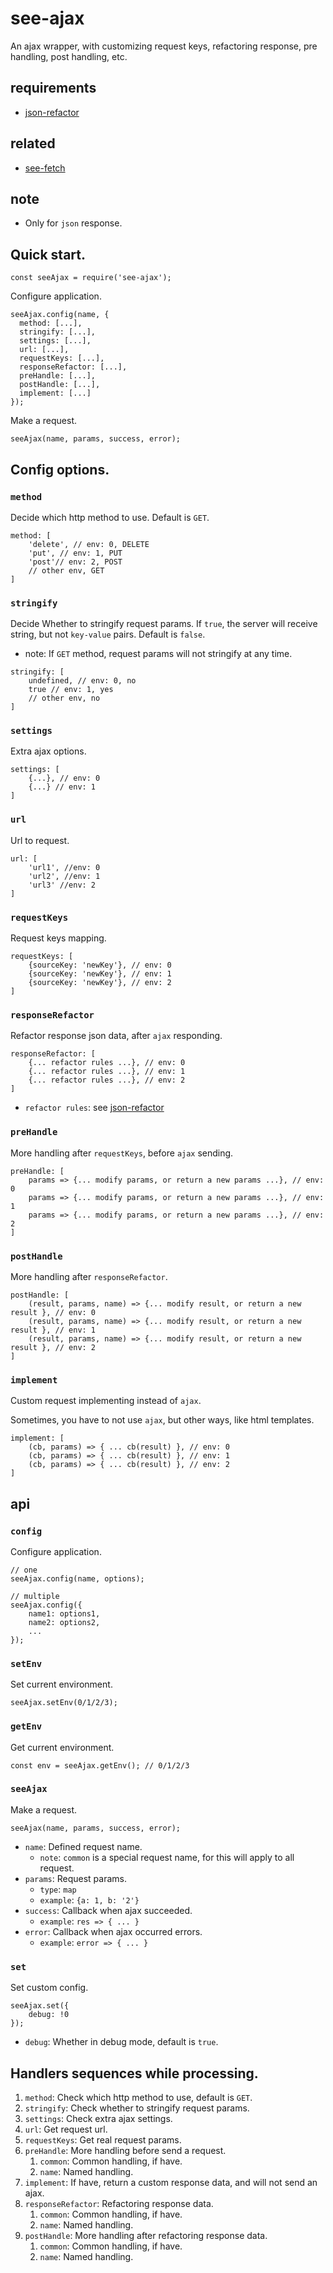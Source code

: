 # see-ajax

An ajax wrapper, with customizing request keys, refactoring response, pre handling, post handling, etc.

## requirements

- [json-refactor](https://github.com/senntyou/json-refactor)

## related

- [see-fetch](https://github.com/senntyou/see-fetch)

## note

- Only for `json` response.

## Quick start.

```
const seeAjax = require('see-ajax');
```

Configure application.

```
seeAjax.config(name, {
  method: [...],
  stringify: [...],
  settings: [...],
  url: [...],
  requestKeys: [...],
  responseRefactor: [...],
  preHandle: [...],
  postHandle: [...],
  implement: [...]
});
```

Make a request.

```
seeAjax(name, params, success, error);
```

## Config options.

### `method`

Decide which http method to use. Default is `GET`.

```
method: [
    'delete', // env: 0, DELETE
    'put', // env: 1, PUT
    'post'// env: 2, POST
    // other env, GET
]
```

### `stringify`

Decide Whether to stringify request params. If `true`, the server will receive string, but not `key-value` pairs. Default is `false`.

- note: If `GET` method, request params will not stringify at any time.

```
stringify: [
    undefined, // env: 0, no
    true // env: 1, yes
    // other env, no
]
```

### `settings`

Extra ajax options.

```
settings: [
    {...}, // env: 0
    {...} // env: 1
]
```

### `url`

Url to request.

```
url: [
    'url1', //env: 0
    'url2', //env: 1
    'url3' //env: 2
]
```

### `requestKeys`

Request keys mapping.

```
requestKeys: [
    {sourceKey: 'newKey'}, // env: 0
    {sourceKey: 'newKey'}, // env: 1
    {sourceKey: 'newKey'}, // env: 2
]
```

### `responseRefactor`

Refactor response json data, after `ajax` responding.

```
responseRefactor: [
    {... refactor rules ...}, // env: 0
    {... refactor rules ...}, // env: 1
    {... refactor rules ...}, // env: 2
]
```

- `refactor rules`: see [json-refactor](https://github.com/senntyou/json-refactor)

### `preHandle`

More handling after `requestKeys`, before `ajax` sending.

```
preHandle: [
    params => {... modify params, or return a new params ...}, // env: 0
    params => {... modify params, or return a new params ...}, // env: 1
    params => {... modify params, or return a new params ...}, // env: 2
]
```

### `postHandle`

More handling after `responseRefactor`.

```
postHandle: [
    (result, params, name) => {... modify result, or return a new result }, // env: 0
    (result, params, name) => {... modify result, or return a new result }, // env: 1
    (result, params, name) => {... modify result, or return a new result }, // env: 2
]
```

### `implement`

Custom request implementing instead of `ajax`.

Sometimes, you have to not use `ajax`, but other ways, like html templates.

```
implement: [
    (cb, params) => { ... cb(result) }, // env: 0
    (cb, params) => { ... cb(result) }, // env: 1
    (cb, params) => { ... cb(result) }, // env: 2
]
```

## api

### `config`

Configure application.

```
// one
seeAjax.config(name, options);

// multiple
seeAjax.config({
    name1: options1,
    name2: options2,
    ...
});
```

### `setEnv`

Set current environment.

```
seeAjax.setEnv(0/1/2/3);
```

### `getEnv`

Get current environment.

```
const env = seeAjax.getEnv(); // 0/1/2/3
```

### `seeAjax`

Make a request.

```
seeAjax(name, params, success, error);
```

- `name`: Defined request name.
  - `note`: `common` is a special request name, for this will apply to all request.
- `params`: Request params.
  - `type`: `map`
  - `example`: `{a: 1, b: '2'}`
- `success`: Callback when ajax succeeded.
  - `example`: `res => { ... }`
- `error`: Callback when ajax occurred errors.
  - `example`: `error => { ... }`

### `set`

Set custom config.

```
seeAjax.set({
    debug: !0
});
```

- `debug`: Whether in debug mode, default is `true`.

## Handlers sequences while processing.

1. `method`: Check which http method to use, default is `GET`.
2. `stringify`: Check whether to stringify request params.
3. `settings`: Check extra ajax settings.
4. `url`: Get request url.
5. `requestKeys`: Get real request params.
6. `preHandle`: More handling before send a request.
   1. `common`: Common handling, if have.
   2. `name`: Named handling.
7. `implement`: If have, return a custom response data, and will not send an ajax.
8. `responseRefactor`: Refactoring response data.
   1. `common`: Common handling, if have.
   2. `name`: Named handling.
9. `postHandle`: More handling after refactoring response data.
   1. `common`: Common handling, if have.
   2. `name`: Named handling.
